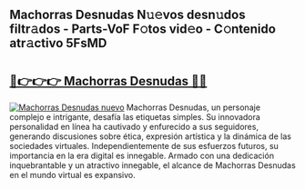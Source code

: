 ## Machorras Desnudas N𝚞𝚎vos desn𝚞dos filtr𝚊dos - Parts-VoF F𝚘tos vid𝚎o - C𝚘ntenido atr𝚊ctivo 5FsMD

# <h2><a href="http://mb756n.tromn.icu/?c=Machorras+Desnudas">🔗👉👉👉 Machorras Desnudas 🔗🔗</a></h2>

[![Machorras Desnudas nuevo](https://i.imgur.com/pEAQMta.gif)](http://mb756n.tromn.icu/?c=Machorras+Desnudas)
Machorras Desnudas, un personaje complejo e intrigante, desafía las etiquetas simples. Su innovadora personalidad en línea ha cautivado y enfurecido a sus seguidores, generando discusiones sobre ética, expresión artística y la dinámica de las sociedades virtuales. Independientemente de sus esfuerzos futuros, su importancia en la era digital es innegable. Armado con una dedicación inquebrantable y un atractivo innegable, el alcance de Machorras Desnudas en el mundo virtual es expansivo.
